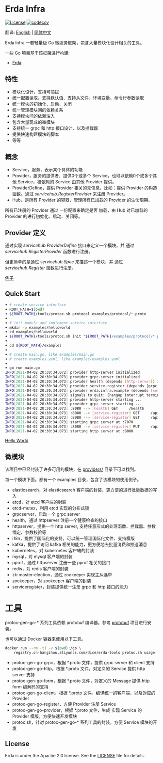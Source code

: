 # Erda Infra

[![License](https://img.shields.io/badge/license-Apache%202-4EB1BA.svg)](https://www.apache.org/licenses/LICENSE-2.0.html)
[![codecov](https://codecov.io/gh/erda-project/erda-infra/branch/develop/graph/badge.svg?token=SVROJLY8UK)](https://codecov.io/gh/erda-project/erda-infra)

翻译: [English](README.md) | [简体中文](README_zh.md)

Erda Infra 一套轻量级 Go 微服务框架，包含大量模块化设计相关的工具。

一些 Go 项目基于该框架进行构建:
* [Erda](https://github.com/erda-project/erda)

## 特性
* 模块化设计，支持可插拔
* 统一配置读取，支持默认值、支持从文件、环境变量、命令行参数读取
* 统一模块的初始化、启动、关闭
* 统一管理模块间的依赖关系
* 支持模块间的依赖注入
* 包含大量现成的微模块
* 支持统一 grpc 和 http 接口设计、以及拦截器
* 提供快速构建模块的脚本
* 等等

## 概念 
* Service，服务，表示某个具体的功能
* Provider，服务的提供者，提供0个或多个 Service，也可以依赖0个或多个其他 Service，被依赖的 Service 由其他 Provider 提供。
* ProviderDefine，提供 Provider 相关的元信息，比如：提供 Provider 的构造函数。通过 *servicehub.RegisterProvider* 来注册 Provider。
* Hub，是所有 Provider 的容器，管理所有已加载的 Provider 的生命周期。

所有已注册的 Provider 通过 一份配置来确定是否 加载，由 Hub 对已加载的 Provider 的进行初始化、启动、关闭等。

## Provider 定义
通过实现 *servicehub.ProviderDefine* 接口来定义一个模块，并 通过 *servicehub.RegisterProvider* 函数进行注册。

但更简单的是通过 *servicehub.Spec* 来描述一个模块，并 通过 *servicehub.Register* 函数进行注册。

[例子](base/servicehub/examples)

## Quick Start

```sh
➜ # create service interface
➜ ROOT_PATH=$(pwd)
➜ ${ROOT_PATH}/tools/protoc.sh protocol examples/protocol/*.proto
➜ 
➜ # init module and implement service interface
➜ mkdir -p examples/helloworld
➜ cd examples/helloworld
➜ ${ROOT_PATH}/tools/protoc.sh init "${ROOT_PATH}/examples/protocol/*.proto"
➜ 
➜ cd ${ROOT_PATH}/examples
➜ 
➜ # create main.go, like examples/main.go
➜ # create examples.yaml, like examples/examples.yaml
➜ 
➜ go run main.go
INFO[2021-04-02 20:30:34.072] provider http-server initialized             
INFO[2021-04-02 20:30:34.073] provider grpc-server initialized             
INFO[2021-04-02 20:30:34.073] provider health (depends [http-server]) initialized 
INFO[2021-04-02 20:30:34.073] provider service-register (depends [grpc-server http-server]) initialized 
INFO[2021-04-02 20:30:34.073] provider erda.infra.example (depends [service-register]) initialized 
INFO[2021-04-02 20:30:34.073] signals to quit: [hangup interrupt terminated quit] 
INFO[2021-04-02 20:30:34.073] provider http-server starting ...            
INFO[2021-04-02 20:30:34.073] provider grpc-server starting ...            
INFO[2021-04-02 20:30:34.073] :8080 --> [health] GET     /health            module=http-server
INFO[2021-04-02 20:30:34.073] :8080 --> [service-register] GET     /api/hello/:name  module=http-server
INFO[2021-04-02 20:30:34.073] :8080 --> [service-register] GET     /api/user/:id  module=http-server
INFO[2021-04-02 20:30:34.073] starting grpc server at :7070                 module=grpc-server
INFO[2021-04-02 20:30:34.073] :8080 --> [service-register] PUT     /api/user/:id  module=http-server
INFO[2021-04-02 20:30:34.073] starting http server at :8080                 module=http-server

```
[Hello World](/examples)

## 微模块
该项目中已经封装了许多可用的模块，在 [providers/](providers/) 目录下可以找到。

每一个模块下面，都有一个 examples 目录，包含了该模块的使用例子。

* elasticsearch，对 elasticsearch 客户端的封装，更方便的进行批量数据的写入
* etcd，对 etcd 客户端的封装
* etcd-mutex，利用 etcd 实现的分布式锁
* grpcserver，启动一个 grpc server
* health，通过 httpserver 注册一个健康检查的接口
* httpserver，提供一个 http server, 支持任意形式的处理函数、拦截器、参数绑定、参数校验等
* i18n，提供了国际化的支持，可以统一管理国际化文件、支持模版
* kafka，提供了访问 kafka 相关的能力，更方便地去批量消费和推送消息
* kubernetes，对 kubernetes 客户端的封装
* mysql，对 mysql 客户端的封装
* pprof，通过 httpserver 注册一些 pprof 相关的接口
* redis，对 redis 客户端的封装
* zk-master-election，通过 zookeeper 实现主从选举
* zookeeper，对 zookeeper 客户端的封装
* serviceregister，封装提供统一注册 grpc 和 http 接口的能力

# 工具
protoc-gen-go-* 系列工具依赖 protobuf 编译器，参考 [protobuf](https://github.com/protocolbuffers/protobuf) 项目进行安装。

也可以通过 Docker 容器来使用以下工具。

```sh
docker run --rm -ti -v $(pwd):/go \
    registry.cn-hangzhou.aliyuncs.com/dice/erda-tools protoc.sh usage
```

* protoc-gen-go-grpc，根据 *.proto 文件，提供 grpc server 和 client 支持
* protoc-gen-go-http，根据 *.proto 文件，对定义的 Service 提供 http server 支持
* protoc-gen-go-form，根据 *.proto 文件，对定义的 Message 提供 http form 编解码的支持
* protoc-gen-go-client，根据 *.proto 文件，编译统一的客户端，以及对应的 Provider
* protoc-gen-go-register，方便 Provider 注册 Service 
* protoc-gen-go-provider，根据 *.proto 文件，生成 实现 Service 的 Provider 模版，方便快速开发模块
* protoc.sh，针对 protoc-gen-go-* 系列工具的封装，方便 Service 模块的开发

## License
Erda is under the Apache 2.0 license. See the [LICENSE](/LICENSE) file for details.